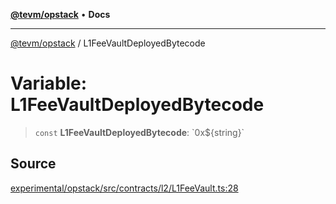 [**@tevm/opstack**](../README.md) • **Docs**

***

[@tevm/opstack](../globals.md) / L1FeeVaultDeployedBytecode

# Variable: L1FeeVaultDeployedBytecode

> `const` **L1FeeVaultDeployedBytecode**: \`0x$\{string\}\`

## Source

[experimental/opstack/src/contracts/l2/L1FeeVault.ts:28](https://github.com/evmts/tevm-monorepo/blob/main/experimental/opstack/src/contracts/l2/L1FeeVault.ts#L28)
